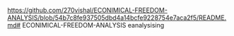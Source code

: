 https://github.com/270vishal/ECONIMICAL-FREEDOM-ANALYSIS/blob/54b7c8fe937505dbd4a14bcfe9228754e7aca2f5/README.md# ECONIMICAL-FREEDOM-ANALYSIS
eanalysising

